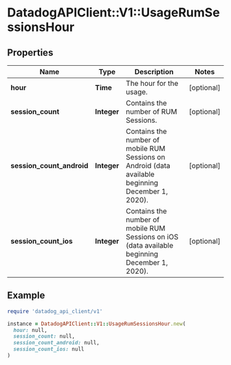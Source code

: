 # DatadogAPIClient::V1::UsageRumSessionsHour

## Properties

| Name | Type | Description | Notes |
| ---- | ---- | ----------- | ----- |
| **hour** | **Time** | The hour for the usage. | [optional] |
| **session_count** | **Integer** | Contains the number of RUM Sessions. | [optional] |
| **session_count_android** | **Integer** | Contains the number of mobile RUM Sessions on Android (data available beginning December 1, 2020). | [optional] |
| **session_count_ios** | **Integer** | Contains the number of mobile RUM Sessions on iOS (data available beginning December 1, 2020). | [optional] |

## Example

```ruby
require 'datadog_api_client/v1'

instance = DatadogAPIClient::V1::UsageRumSessionsHour.new(
  hour: null,
  session_count: null,
  session_count_android: null,
  session_count_ios: null
)
```

